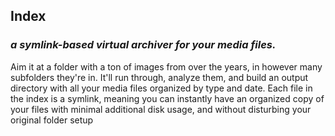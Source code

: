 ## Index
### _a symlink-based virtual archiver for your media files._

Aim it at a folder with a ton of images from over the years, in however many subfolders they're in.
It'll run through, analyze them, and build an output directory with all your media files organized by type and date.
Each file in the index is a symlink, meaning you can instantly have an organized copy of your files with minimal additional disk usage, and without disturbing your original folder setup
